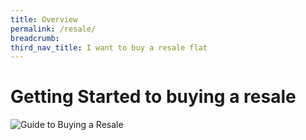 ```yaml
---
title: Overview
permalink: /resale/
breadcrumb: 
third_nav_title: I want to buy a resale flat
---
```



# Getting Started to buying a resale

![Guide to Buying a Resale](https://www.hdb.gov.sg/cs/infoweb/img/hdb-resale-portal-buyers-infographic.jpg;wa814283dea9e68219)

